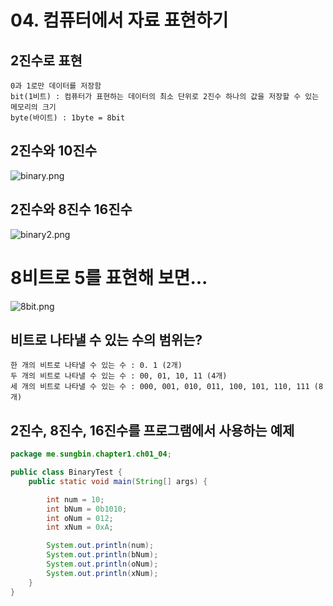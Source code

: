 # 04. 컴퓨터에서 자료 표현하기

## 2진수로 표현

    0과 1로만 데이터를 저장함
    bit(1비트) : 컴퓨터가 표현하는 데이터의 최소 단위로 2진수 하나의 값을 저장할 수 있는 메모리의 크기
    byte(바이트) : 1byte = 8bit

## 2진수와 10진수
![binary.png](https://gitlab.com/easyspubjava/javacoursework/-/raw/master/Chapter1/01-04/img/binary.png)


## 2진수와 8진수 16진수
![binary2.png](https://gitlab.com/easyspubjava/javacoursework/-/raw/master/Chapter1/01-04/img/binary2.png)


# 8비트로 5를 표현해 보면...

![8bit.png](https://gitlab.com/easyspubjava/javacoursework/-/raw/master/Chapter1/01-04/img/8bit.PNG)


## 비트로 나타낼 수 있는 수의 범위는?
    한 개의 비트로 나타낼 수 있는 수 : 0. 1 (2개)
    두 개의 비트로 나타낼 수 있는 수 : 00, 01, 10, 11 (4개)
    세 개의 비트로 나타낼 수 있는 수 : 000, 001, 010, 011, 100, 101, 110, 111 (8개)

## 2진수, 8진수, 16진수를 프로그램에서 사용하는 예제
``` java
package me.sungbin.chapter1.ch01_04;

public class BinaryTest {
    public static void main(String[] args) {

        int num = 10;
        int bNum = 0b1010;
        int oNum = 012;
        int xNum = 0xA;

        System.out.println(num);
        System.out.println(bNum);
        System.out.println(oNum);
        System.out.println(xNum);
    }
}

```
